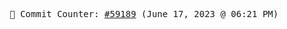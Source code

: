 <p align="center">
    <samp>
        📮 Commit Counter: <a href="https://github.com/Javascript-void0/Javascript-void0/commits/main">#59189</a> (June 17, 2023 @ 06:21 PM)
    </samp>
</p>